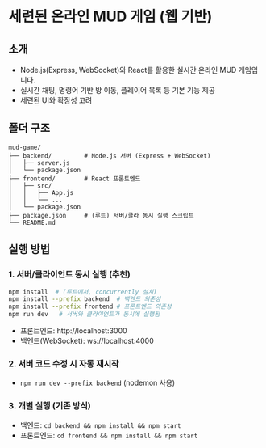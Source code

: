 # 세련된 온라인 MUD 게임 (웹 기반)

## 소개
- Node.js(Express, WebSocket)와 React를 활용한 실시간 온라인 MUD 게임입니다.
- 실시간 채팅, 명령어 기반 방 이동, 플레이어 목록 등 기본 기능 제공
- 세련된 UI와 확장성 고려

## 폴더 구조
```
mud-game/
├── backend/         # Node.js 서버 (Express + WebSocket)
│   ├── server.js
│   └── package.json
├── frontend/        # React 프론트엔드
│   ├── src/
│   │   ├── App.js
│   │   └── ...
│   └── package.json
├── package.json     # (루트) 서버/클라 동시 실행 스크립트
└── README.md
```

## 실행 방법

### 1. 서버/클라이언트 동시 실행 (추천)
```bash
npm install  # (루트에서, concurrently 설치)
npm install --prefix backend  # 백엔드 의존성
npm install --prefix frontend # 프론트엔드 의존성
npm run dev   # 서버와 클라이언트가 동시에 실행됨
```
- 프론트엔드: http://localhost:3000
- 백엔드(WebSocket): ws://localhost:4000

### 2. 서버 코드 수정 시 자동 재시작
- `npm run dev --prefix backend` (nodemon 사용)

### 3. 개별 실행 (기존 방식)
- 백엔드: `cd backend && npm install && npm start`
- 프론트엔드: `cd frontend && npm install && npm start` 